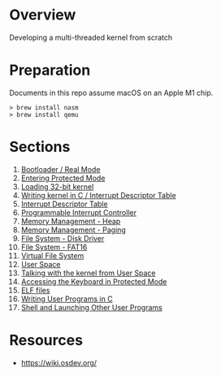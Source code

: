 # Overview

Developing a multi-threaded kernel from scratch

# Preparation

Documents in this repo assume macOS on an Apple M1 chip.

```shell
> brew install nasm
> brew install qemu
```

# Sections

1. [Bootloader / Real Mode](./doc/1_real_mode.md)
2. [Entering Protected Mode](./doc/2_protected_mode.md)
3. [Loading 32-bit kernel](./doc/3_32-bit_kernel.md)
4. [Writing kernel in C / Interrupt Descriptor Table](./doc/4_writing_kernel_in_C.md)
5. [Interrupt Descriptor Table](./doc/5_interrupt_descriptor_table.md)
6. [Programmable Interrupt Controller](./doc/6_programmable_interrupt_controller.md)
7. [Memory Management - Heap](./doc/7_memory_management_heap.md)
8. [Memory Management - Paging](./doc/8_memory_management_paging.md)
9. [File System - Disk Driver](./doc/9_file_system_disk_driver.md)
10. [File System - FAT16](./doc/10_file_system_fat16.md)
11. [Virtual File System](./doc/11_file_system_virtual_file_system.md)
12. [User Space](./12_user_space.md)
13. [Talking with the kernel from User Space](./doc/13_calling_kernel_space_routines_from_user_space.md)
14. [Accessing the Keyboard in Protected Mode](./doc/14_accessing_keyboard_in_protected_mode.md.md)
15. [ELF files](./doc/15_elf_files.md)
16. [Writing User Programs in C](./doc/16_writing_user_programs_in_C.md)
17. [Shell and Launching Other User Programs](./doc/17_shell_and_launching_other_programs.md)

# Resources

- https://wiki.osdev.org/
